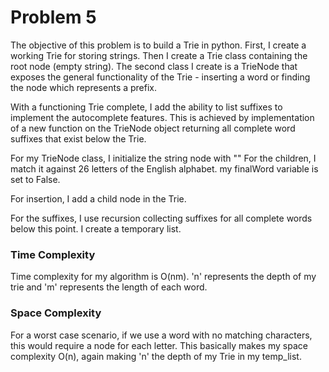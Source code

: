 # Problem 5

The objective of this problem is to build a Trie in python. First, I
create a working Trie for storing strings. Then I create a Trie class
containing the root node (empty string). The second class I create is
a TrieNode that exposes the general functionality of the Trie - inserting
a word or finding the node which represents a prefix.

With a functioning Trie complete, I add the ability to list suffixes to
implement the autocomplete features. This is achieved by implementation of 
a new function on the TrieNode object returning all complete word suffixes
that exist below the Trie.

For my TrieNode class, I initialize the string node with ""
For the children, I match it against 26 letters of the English alphabet.
my finalWord variable is set to False.

For insertion, I add a child node in the Trie. 

For the suffixes, I use recursion collecting suffixes for all complete
words below this point. I create a temporary list.

### Time Complexity
Time complexity for my algorithm is O(nm). 'n' represents the depth of
my trie and 'm' represents the length of each word.

### Space Complexity
For a worst case scenario, if we use a word with no matching characters,
this would require a node for each letter. This basically makes my space
complexity O(n), again making 'n' the depth of my Trie in my temp_list.
